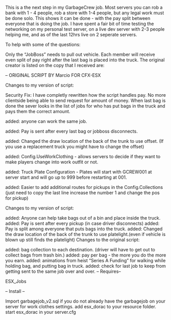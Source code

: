This is a the next step in my GarbageCrew job. Most servers you can rob a bank with 1 - 4 people, rob a store with 1-4 people, but any legal work must be done solo. This shows it can be done - with the pay split between everyone that is doing the job. I have spent a fair bit of time testing the networking on my personal test server, on a live dev server with 2-3 people helping me, and as of the last 12hrs live on 2 seperate servers.

To help with some of the questions:

Only the “JobBoss” needs to pull out vehicle.
Each member will receive even split of pay right after the last bag is placed into the truck.
The original creator is listed on the copy that I received are:

– ORIGINAL SCRIPT BY Marcio FOR CFX-ESX

Changes to my version of script:

Security Fix: I have completly rewritten how the script handles pay. No more clientside being able to send request for amount of money. When last bag is done the sever looks
in the list of jobs for who has put bags in the truck and pays them the correct amount.

added: anyone can work the same job.

added: Pay is sent after every last bag or jobboss disconnects.

added: Changed the draw location of the back of the trunk to use offset. (If you use a replacement truck you might have to change the offset)

added: Config.UseWorkClothing - allows servers to decide if they want to make players change into work outfit or not.

added: Truck Plate Configuration - Plates will start with GCREW001 at server start and will go up to 999 before restarting at 001.

added: Easier to add additional routes for pickups in the Config.Collections (just need to copy the last line increase the number 1 and change the pos for pickup)

Changes to my version of script:

added: Anyone can help take bags out of a bin and place inside the truck.
added: Pay is sent after every pickup (in case driver disconnects)
added: Pay is split among everyone that puts bags into the truck.
added: Changed the draw location of the back of the trunk to use platelight.(even if vehicle is blown up still finds the platelight)
Changes to the original script:

added: bag collection to each destination. (driver will have to get out to collect bags from trash bin.)
added: pay per bag - the more you do the more you earn.
added: animations from heist “Series A Funding” for walking while holding bag, and putting bag in truck.
added: check for last job to keep from getting sent to the same job over and over.
– Requires–

ESX_Jobs

– Install –

Import garbagejob_v2.sql if you do not already have the garbagejob on your server for work clothes settings.
add esx_dorac to your resource folder.
start esx_dorac in your server.cfg

